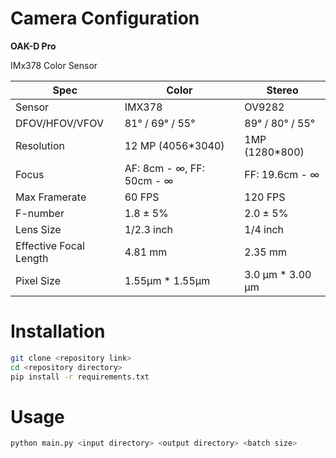 # Camera Configuration

**OAK-D Pro**

IMx378 Color Sensor


| Spec           | Color    | Stereo   |
| -------------- | -------- | -------- |
| Sensor         | IMX378   | OV9282   |
| DFOV/HFOV/VFOV | 81° / 69° / 55°| 89° / 80° / 55° |
| Resolution     | 12 MP (4056*3040) | 1MP (1280*800) |
| Focus | AF: 8cm - ∞, FF: 50cm - ∞ | FF: 19.6cm - ∞ |
| Max Framerate  | 60 FPS   | 120 FPS  |
| F-number       | 1.8 ± 5%| 2.0 ± 5%|
| Lens Size      | 1/2.3 inch | 1/4 inch|
| Effective Focal Length | 4.81 mm | 2.35 mm|
| Pixel Size | 1.55µm * 1.55µm | 3.0 µm * 3.00 µm|

# Installation

```bash
git clone <repository link>
cd <repository directory>
pip install -r requirements.txt
```

# Usage

```bash
python main.py <input directory> <output directory> <batch size>
```

<batch size>
